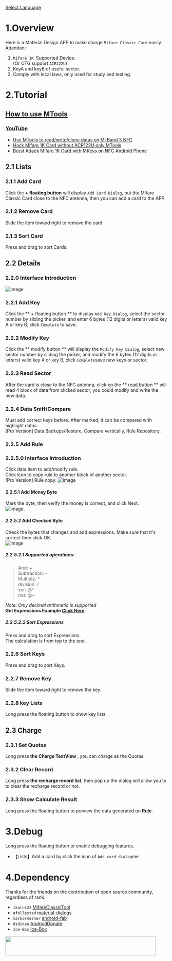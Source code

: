 [Select Language](../index.html)  

# 1.Overview
Here is a Material Design APP to make charge `Mifare Classic Card` easily.  
Attention:  
1. `Mifare 1K `Supported Device.  
(Or OTG support `ACR122U`)
2. KeyA and keyB of useful sector. 
3. Comply with local laws, only used for study and testing.

# 2.Tutorial  
[How to use MTools](./how_to_use_mtools.html)  
---  

### [YouTube](https://www.youtube.com/channel/UC5ZyMTY35t5G4BsmTfjWU9g)

- [Use MTools to read/write/clone datas on Mi Band 3 NFC](https://youtu.be/1Bl-FFALNic)
- [Hack Mifare 1K Card without ACR122U only MTools](https://youtu.be/hEwhJWAt3a8)
- [Burst Attack Mifare 1K Card with MKeys on NFC Android Phone](https://youtu.be/CKSBDwRg7Wo)

## 2.1 Lists
### 2.1.1 Add Card
Click the **+ floating button** will display `Add Card Dialog`, put the Mifare Classic Card close to the NFC antenna, then you can add a card to the APP.
### 2.1.2 Remove Card
Slide the item toward right to remove the card.
### 2.1.3 Sort Card
Press and drag to sort Cards.
## 2.2 Details
### 2.2.0 Interface Introduction  
![image](img/button_func.jpeg)
### 2.2.1 Add Key
Click the ** + floating button ** to display `Add Key Dialog`, select the sector number by sliding the picker, and enter 6 bytes (12 digits or letters) valid key A or key B, click ` Complete ` to save.
### 2.2.2 Modify Key
Click the ** modify button ** will display the `Modify Key Dialog`,  select new  sector number by sliding the picker, and modify the 6 bytes (12 digits or letters) valid key A or key B, click ` Complete `save new keys or sector.
### 2.2.3 Read Sector
After the card is close to the NFC antenna, click on the ** read button ** will read 4 block of data from clicked sector, you could modify and write the new data.  
### 2.2.4 Data Sniff/Compare
Must add correct keys before. After marked, it can be  compared with highlight datas.  
[Pro Version] Data Backups/Restore, Compare vertically, Rule Repository.  
### 2.2.5 Add Rule 
### 2.2.5.0 Interface Introduction   
Click data item to add/modify rule.  
Click icon to copy rule to another block of another sector.  
[Pro Version] Rule copy.
![image](img/select_block.jpeg)
#### 2.2.5.1 Add Money Byte
Mark the byte, then verify the money is correct, and click Next.  
![image](img/mark_money.jpeg). 
#### 2.2.5.2 Add Checked Byte    
Check the bytes that changes and add expressions. Make sure that it's correct then click OK.  
![image](img/mark_check.jpeg)
##### 2.2.5.2.1 Supported operations:
> And: +  
> Subtraction: -  
> Multiply: *  
> division: /  
> xor: @^  
> not: @~  


*Note: Only decimal arithmetic is supported*    
**Get Expressions Example [Click Here](./help_add_rules.html)**  

##### 2.2.5.2.2 Sort Expressions 
Press and drag to sort Expressions.   
The calculation is from top to the end.

### 2.2.6 Sort Keys
Press and drag to sort Keys.
###	2.2.7 Remove Key
Slide the item toward right to remove the key.
### 2.2.8 key Lists 
Long press the floating button to show key lists.  
## 2.3 Charge
### 2.3.1 Set Quotas
Long press **the Charge TextView** , you can charge as the Quotas. 
### 2.3.2 Clear Record
Long press **the recharge record list**, then pop up the dialog will allow you to to clear the recharge record or not.  
### 2.3.3 Show Calculate Result 
Long press the floating button to preview the data generated on **Rule**.

# 3.Debug  
Long press the floating button to enable debugging features.
- 【Lists】Add a card by click the icon of `Add card dialog`me     

# 4.Dependency  
Thanks for the friends on the contribution of open source community, regardless of rank.  
- `ikarus23` [MifareClassicTool](https://github.com/ikarus23/MifareClassicTool "MifareClassicTool")  
- `afollestad` [material-dialogs](https://github.com/afollestad/material-dialogs "material-dialogs")  
- `markormesher` [android-fab](https://github.com/markormesher/android-fab)  
- `didikee` [AndroidDonate](https://github.com/didikee/AndroidDonate "AndroidDonate")  
- `Ice-Box` [Ice-Box](http://catchingnow.com)  



<a href="https://www.vultr.com/?ref=7136930"><img src="https://www.vultr.com/media/banner_2.png" width="468" height="60"></a>